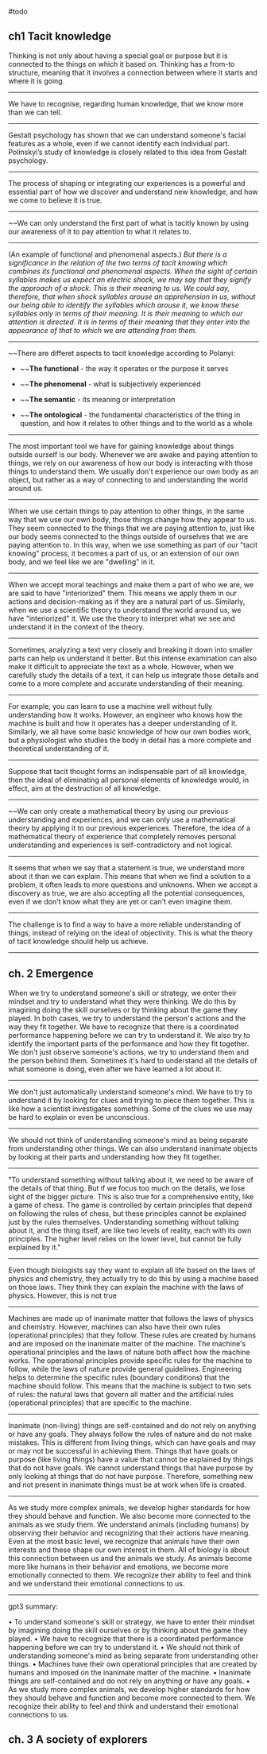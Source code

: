 #todo 

## **ch1** Tacit knowledge

Thinking is not only about having a special goal or purpose but it is connected to the things on which it based on. Thinking has a from-to structure, meaning that it involves a connection between where it starts and where it is going.

-----

We have to recognise, regarding human knowledge, that we know more than we can tell.

-----

Gestalt psychology has shown that we can understand someone's facial features as a whole, even if we cannot identify each individual part. Polinskyi’s study of knowledge is closely related to this idea from Gestalt psychology.

-----

The process of shaping or integrating our experiences is a powerful and essential part of how we discover and understand new knowledge, and how we come to believe it is true.

-----

~~We can only understand the first part of what is tacitly known by using our awareness of it to pay attention to what it relates to.

-----

(An example of functional and phenomenal aspects.)
*But there is a significance in the relation of the two terms of tacit knowing which combines its functional and phenomenal aspects. When the sight of certain syllables makes us expect an electric shock, we may say that they signify the approach of a shock. This is their meaning to us. We could say, therefore, that when shock syllables arouse an apprehension in us, without our being able to identify the syllables which arouse it, we know these syllables only in terms of their meaning. It is their meaning to which our attention is directed. It is in terms of their meaning that they enter into the appearance of that to which we are attending from them.*

-----

~~There are differet aspects to tacit knowledge according to Polanyi:

- ~~**The functional** - the way it operates or the purpose it serves

- ~~**The phenomenal** - what is subjectively experienced

- ~~**The semantic** - its meaning or interpretation

- ~~**The ontological** - the fundamental characteristics of the thing in question, and how it relates to other things and to the world as a whole

-----

The most important tool we have for gaining knowledge about things outside ourself is our body. Whenever we are awake and paying attention to things, we rely on our awareness of how our body is interacting with those things to understand them. We usually don't experience our own body as an object, but rather as a way of connecting to and understanding the world around us.

-----


When we use certain things to pay attention to other things, in the same way that we use our own body, those things change how they appear to us. They seem connected to the things that we are paying attention to, just like our body seems connected to the things outside of ourselves that we are paying attention to. In this way, when we use something as part of our "tacit knowing" process, it becomes a part of us, or an extension of our own body, and we feel like we are "dwelling" in it.

-----

When we accept moral teachings and make them a part of who we are, we are said to have "interiorized" them. This means we apply them in our actions and decision-making as if they are a natural part of us. Similarly, when we use a scientific theory to understand the world around us, we have "interiorized" it. We use the theory to interpret what we see and understand it in the context of the theory.

-----

Sometimes, analyzing a text very closely and breaking it down into smaller parts can help us understand it better. But this intense examination can also make it difficult to appreciate the text as a whole. However, when we carefully study the details of a text, it can help us integrate those details and come to a more complete and accurate understanding of their meaning.

-----

For example, you can learn to use a machine well without fully understanding how it works. However, an engineer who knows how the machine is built and how it operates has a deeper understanding of it. Similarly, we all have some basic knowledge of how our own bodies work, but a physiologist who studies the body in detail has a more complete and theoretical understanding of it.

-----

﻿Suppose that tacit thought forms an indispensable part of all knowledge, then the ideal of eliminating all personal elements of knowledge would, in effect, aim at the destruction of all knowledge. 

-----

~~We can only create a mathematical theory by using our previous understanding and experiences, and we can only use a mathematical theory by applying it to our previous experiences. Therefore, the idea of a mathematical theory of experience that completely removes personal understanding and experiences is self-contradictory and not logical.

-----

It seems that when we say that a statement is true, we understand more about it than we can explain. This means that when we find a solution to a problem, it often leads to more questions and unknowns. When we accept a discovery as true, we are also accepting all the potential consequences, even if we don't know what they are yet or can't even imagine them.


-----

The challenge is to find a way to have a more reliable understanding of things, instead of relying on the ideal of objectivity. This is what the theory of tacit knowledge should help us achieve.

-----

## ch. 2 Emergence

When we try to understand someone's skill or strategy, we enter their mindset and try to understand what they were thinking. We do this by imagining doing the skill ourselves or by thinking about the game they played. In both cases, we try to understand the person's actions and the way they fit together. We have to recognize that there is a coordinated performance happening before we can try to understand it. We also try to identify the important parts of the performance and how they fit together. We don't just observe someone's actions, we try to understand them and the person behind them. Sometimes it's hard to understand all the details of what someone is doing, even after we have learned a lot about it.

-----

We don't just automatically understand someone's mind. We have to try to understand it by looking for clues and trying to piece them together. This is like how a scientist investigates something. Some of the clues we use may be hard to explain or even be unconscious.

-----

We should not think of understanding someone's mind as being separate from understanding other things. We can also understand inanimate objects by looking at their parts and understanding how they fit together.

-----

"To understand something without talking about it, we need to be aware of the details of that thing. But if we focus too much on the details, we lose sight of the bigger picture. This is also true for a comprehensive entity, like a game of chess. The game is controlled by certain principles that depend on following the rules of chess, but these principles cannot be explained just by the rules themselves. Understanding something without talking about it, and the thing itself, are like two levels of reality, each with its own principles. The higher level relies on the lower level, but cannot be fully explained by it."

-----

Even though biologists say they want to explain all life based on the laws of physics and chemistry, they actually try to do this by using a machine based on those laws. They think they can explain the machine with the laws of physics. However, this is not true

-----

Machines are made up of inanimate matter that follows the laws of physics and chemistry. However, machines can also have their own rules (operational principles) that they follow. These rules are created by humans and are imposed on the inanimate matter of the machine. The machine's operational principles and the laws of nature both affect how the machine works. The operational principles provide specific rules for the machine to follow, while the laws of nature provide general guidelines. Engineering helps to determine the specific rules (boundary conditions) that the machine should follow. This means that the machine is subject to two sets of rules: the natural laws that govern all matter and the artificial rules (operational principles) that are specific to the machine.

-----

Inanimate (non-living) things are self-contained and do not rely on anything or have any goals. They always follow the rules of nature and do not make mistakes. This is different from living things, which can have goals and may or may not be successful in achieving them. Things that have goals or purpose (like living things) have a value that cannot be explained by things that do not have goals. We cannot understand things that have purpose by only looking at things that do not have purpose. Therefore, something new and not present in inanimate things must be at work when life is created.

-----

As we study more complex animals, we develop higher standards for how they should behave and function. We also become more connected to the animals as we study them. We understand animals (including humans) by observing their behavior and recognizing that their actions have meaning. Even at the most basic level, we recognize that animals have their own interests and these shape our own interest in them. All of biology is about this connection between us and the animals we study. As animals become more like humans in their behavior and emotions, we become more emotionally connected to them. We recognize their ability to feel and think and we understand their emotional connections to us.

-----
gpt3 summary:
  
• To understand someone's skill or strategy, we have to enter their mindset by imagining doing the skill ourselves or by thinking about the game they played. 
• We have to recognize that there is a coordinated performance happening before we can try to understand it.
• We should not think of understanding someone's mind as being separate from understanding other things.
• Machines have their own operational principles that are created by humans and imposed on the inanimate matter of the machine.
• Inanimate things are self-contained and do not rely on anything or have any goals.
• As we study more complex animals, we develop higher standards for how they should behave and function and become more connected to them. We recognize their ability to feel and think and understand their emotional connections to us.



## ch. 3 A society of explorers


  
